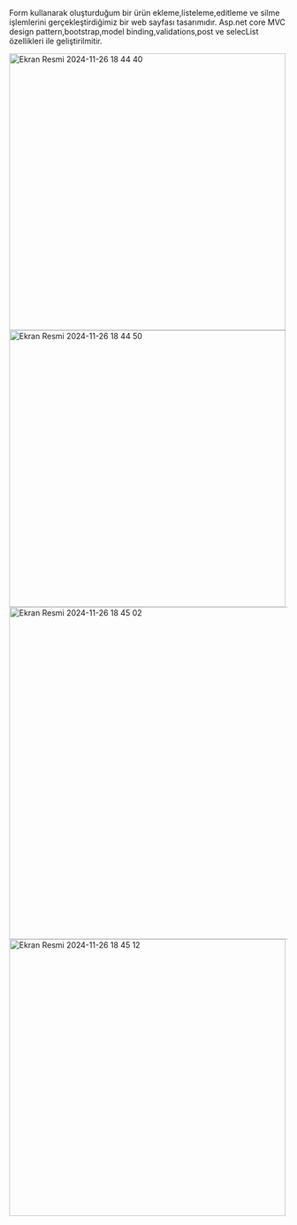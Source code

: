 Form kullanarak oluşturduğum bir ürün ekleme,listeleme,editleme ve silme işlemlerini gerçekleştirdiğimiz bir web sayfası tasarımıdır.
Asp.net core MVC design pattern,bootstrap,model binding,validations,post ve selecList özellikleri ile geliştirilmitir.

<img width="500" alt="Ekran Resmi 2024-11-26 18 44 40" src="https://github.com/user-attachments/assets/422f61b1-28f7-4332-87ef-de4f595549fb">
<img width="500" alt="Ekran Resmi 2024-11-26 18 44 50" src="https://github.com/user-attachments/assets/c7825d96-22c6-49a1-97c0-00d447874527">

<img width="600" alt="Ekran Resmi 2024-11-26 18 45 02" src="https://github.com/user-attachments/assets/951f90cf-6174-4466-88ed-9beb70200dac">

<img width="500" alt="Ekran Resmi 2024-11-26 18 45 12" src="https://github.com/user-attachments/assets/f72795b3-3c4e-4478-925e-94d040f29bd2">
